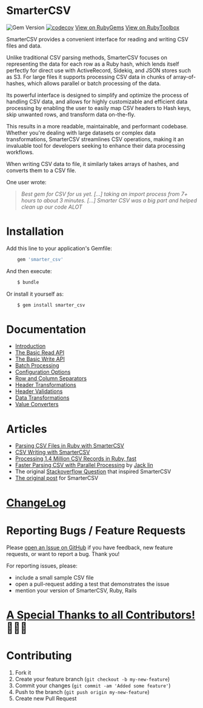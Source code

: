 
# SmarterCSV

  ![Gem Version](https://img.shields.io/gem/v/smarter_csv) [![codecov](https://codecov.io/gh/tilo/smarter_csv/branch/main/graph/badge.svg?token=1L7OD80182)](https://codecov.io/gh/tilo/smarter_csv) [View on RubyGems](https://rubygems.org/gems/smarter_csv) [View on RubyToolbox](https://www.ruby-toolbox.com/search?q=smarter_csv)

 SmarterCSV provides a convenient interface for reading and writing CSV files and data.

 Unlike traditional CSV parsing methods, SmarterCSV focuses on representing the data for each row as a Ruby hash, which lends itself perfectly for direct use with ActiveRecord, Sidekiq, and JSON stores such as S3. For large files it supports processing CSV data in chunks of array-of-hashes, which allows parallel or batch processing of the data.

 Its powerful interface is designed to simplify and optimize the process of handling CSV data, and allows for highly customizable and efficient data processing by enabling the user to easily map CSV headers to Hash keys, skip unwanted rows, and transform data on-the-fly. 

 This results in a more readable, maintainable, and performant codebase. Whether you're dealing with large datasets or complex data transformations, SmarterCSV streamlines CSV operations, making it an invaluable tool for developers seeking to enhance their data processing workflows.

  When writing CSV data to file, it similarly takes arrays of hashes, and converts them to a CSV file.

One user wrote:

  > *Best gem for CSV for us yet. [...] taking an import process from 7+ hours to about 3 minutes. [...] Smarter CSV was a big part and helped clean up our code ALOT*

# Installation

Add this line to your application's Gemfile:
```ruby
    gem 'smarter_csv'
```
And then execute:
```ruby
    $ bundle
```
Or install it yourself as:
```ruby
    $ gem install smarter_csv
```

# Documentation

  * [Introduction](docs/_introduction.md)
  * [The Basic Read API](docs/basic_read_api.md)
  * [The Basic Write API](docs/basic_write_api.md)
  * [Batch Processing](./docs/batch_processing.md)
  * [Configuration Options](docs/options.md)
  * [Row and Column Separators](docs/row_col_sep.md)
  * [Header Transformations](docs/header_transformations.md)
  * [Header Validations](docs/header_validations.md)
  * [Data Transformations](docs/data_transformations.md)
  * [Value Converters](docs/value_converters.md)
    
# Articles
  * [Parsing CSV Files in Ruby with SmarterCSV](https://tilo-sloboda.medium.com/parsing-csv-files-in-ruby-with-smartercsv-6ce66fb6cf38)
  * [CSV Writing with SmarterCSV](https://tilo-sloboda.medium.com/csv-writing-with-smartercsv-26136d47ad0c)
  * [Processing 1.4 Million CSV Records in Ruby, fast ](https://lcx.wien/blog/processing-14-million-csv-records-in-ruby/)
  * [Faster Parsing CSV with Parallel Processing](http://xjlin0.github.io/tech/2015/05/25/faster-parsing-csv-with-parallel-processing) by [Jack lin](https://github.com/xjlin0/)
  * The original [Stackoverflow Question](https://stackoverflow.com/questions/7788618/update-mongodb-with-array-from-csv-join-table/7788746#7788746) that inspired SmarterCSV
  * [The original post](http://www.unixgods.org/Ruby/process_csv_as_hashes.html) for SmarterCSV

# [ChangeLog](./CHANGELOG.md)

# Reporting Bugs / Feature Requests

Please [open an Issue on GitHub](https://github.com/tilo/smarter_csv/issues) if you have feedback, new feature requests, or want to report a bug. Thank you!

For reporting issues, please:
  * include a small sample CSV file
  * open a pull-request adding a test that demonstrates the issue
  * mention your version of SmarterCSV, Ruby, Rails

# [A Special Thanks to all Contributors!](CONTRIBUTORS.md) 🎉🎉🎉


# Contributing

1. Fork it
2. Create your feature branch (`git checkout -b my-new-feature`)
3. Commit your changes (`git commit -am 'Added some feature'`)
4. Push to the branch (`git push origin my-new-feature`)
5. Create new Pull Request

